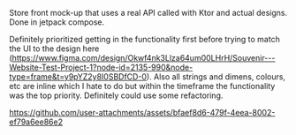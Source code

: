 ﻿Store front mock-up that uses a real API called with Ktor and actual designs. Done in jetpack compose.

Definitely prioritized getting in the functionality first before trying to match the UI to the design here (https://www.figma.com/design/Okwf4nk3Llza64um00LHrH/Souvenir---Website-Test-Project-1?node-id=2135-990&node-type=frame&t=y9pYZ2y8I0SBDfCD-0). Also all strings and dimens, colours, etc are inline which I hate to do but within the timeframe the functionality was the top priority. Definitely could use some refactoring.

https://github.com/user-attachments/assets/bfaef8d6-479f-4eea-8002-ef79a6ee86e2

